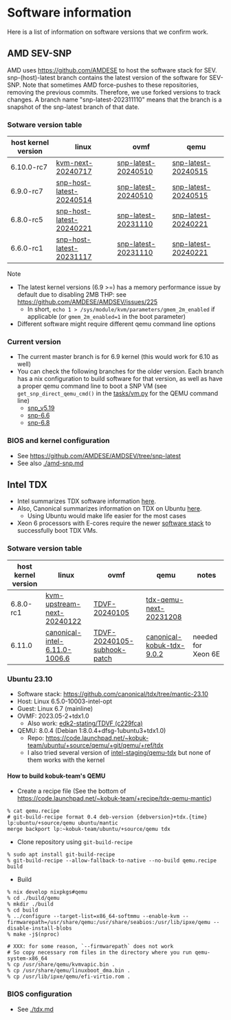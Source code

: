 # Software information
Here is a list of information on software versions that we confirm work.

## AMD SEV-SNP
AMD uses https://github.com/AMDESE to host the software stack for SEV.
snp-(host)-latest branch contains the latest version of the software for
SEV-SNP. Note that sometimes AMD force-pushes to these repositories, removing
the previous commits. Therefore, we use forked versions to track changes.
A branch name "snp-latest-202311110" means that the branch is a snapshot of the
snp-latest branch of that date.

### Sotware version table

| host kernel version | linux | ovmf | qemu |
| ------------------- | ----- | -----| -----|
| 6.10.0-rc7          | [kvm-next-20240717](https://github.com/mmisono/linux/tree/kvm-next-20240717) | [snp-latest-20240510](https://github.com/mmisono/edk2/tree/snp-latest-20240510) | [snp-latest-20240515](https://github.com/mmisono/qemu/tree/snp-latest-20240515) |
| 6.9.0-rc7           | [snp-host-latest-20240514](https://github.com/mmisono/linux/tree/snp-host-latest-20240514) | [snp-latest-20240510](https://github.com/mmisono/edk2/tree/snp-latest-20240510) | [snp-latest-20240515](https://github.com/mmisono/qemu/tree/snp-latest-20240515) |
| 6.8.0-rc5           | [snp-host-latest-20240221](https://github.com/mmisono/linux/tree/snp-host-latest-20240221) | [snp-latest-20231110](https://github.com/mmisono/edk2/tree/snp-latest-20231110) | [snp-latest-20240221](https://github.com/mmisono/qemu/tree/snp-latest-20240221) |
| 6.6.0-rc1           | [snp-host-latest-20231117](https://github.com/mmisono/linux/tree/snp-host-latest-20231117) | [snp-latest-20231110](https://github.com/mmisono/edk2/tree/snp-latest-20231110) | [snp-latest-20240221](https://github.com/mmisono/qemu/tree/snp-latest-20231110) |

Note
- The latest kernel versions (6.9 >=) has a memory performance issue by default due to disabling 2MB THP: see https://github.com/AMDESE/AMDSEV/issues/225
    - In short, `echo 1 > /sys/module/kvm/parameters/gmem_2m_enabled` if applicable (or `gmem_2m_enabled=1` in the boot parameter)
- Different software might require different qemu command line options

### Current version
- The current master branch is for 6.9 kernel (this would work for 6.10 as well)
- You can check the following branches for the older version. Each branch has
  a nix configuration to build software for that version, as well as have a
  proper qemu command line to boot a SNP VM (see `get_snp_direct_qemu_cmd()`
  in the [tasks/vm.py](../tasks/vm.py) for the QEMU command line)
    - [snp_v5.19](https://github.com/TUM-DSE/CVM_eval/tree/snp_v5.19)
    - [snp-6.6](https://github.com/TUM-DSE/CVM_eval/tree/snp-6.6)
    - [snp-6.8](https://github.com/TUM-DSE/CVM_eval/tree/snp-6.8)

### BIOS and kernel configuration
- See https://github.com/AMDESE/AMDSEV/tree/snp-latest
- See also [./amd-snp.md](./amd-snp.md)

## Intel TDX
- Intel summarizes TDX software information [here](https://github.com/intel/tdx/wiki/TDX-KVM).
- Also, Canonical summarizes information on TDX on Ubuntu [here](https://github.com/canonical/tdx).
    - Using Ubuntu would make life easier for the most cases
- Xeon 6 processors with E-cores require the newer [software stack](https://github.com/canonical/tdx/releases/tag/3.1) to successfully boot TDX VMs.

### Sotware version table
| host kernel version | linux | ovmf | qemu | notes |
| ------------------- | ----- | -----| -----| ----- |
| 6.8.0-rc1           | [kvm-upstream-next-20240122](https://github.com/mmisono/linux/tree/tdx-kvm-upstream-next-20240122) | [TDVF-20240105](https://github.com/mmisono/edk2/tree/TDVF-20240105) | [tdx-qemu-next-20231208](https://github.com/mmisono/qemu/tree/tdx-qemu-next-20231208) |   |
| 6.11.0              | [canonical-intel-6.11.0-1006.6](https://github.com/gierens/linux-tdx-canonical) | [TDVF-20240105-subhook-patch](https://github.com/gierens/edk2-staging/tree/tdvf-update-subhook) | [canonical-kobuk-tdx-9.0.2](https://github.com/gierens/qemu-tdx-canonical) | needed for Xeon 6E |

### Ubuntu 23.10
- Software stack: https://github.com/canonical/tdx/tree/mantic-23.10
- Host: Linux 6.5.0-10003-intel-opt
- Guest: Linux 6.7 (mainline)
- OVMF: 2023.05-2+tdx1.0
    - Also work: [edk2-stating/TDVF (c229fca)](https://github.com/tianocore/edk2-staging/commit/c229fca09ebc3ed300845e5346d59e196461c498)
- QEMU: 8.0.4 (Debian 1:8.0.4+dfsg-1ubuntu3+tdx1.0)
    - Repo: https://code.launchpad.net/~kobuk-team/ubuntu/+source/qemu/+git/qemu/+ref/tdx
    - I also tried several version of [intel-staging/qemu-tdx](https://github.com/intel-staging/qemu-tdx/) but none of them works with the kernel

#### How to build kobuk-team's QEMU
- Create a recipe file (See the bottom of https://code.launchpad.net/~kobuk-team/+recipe/tdx-qemu-mantic)
```
% cat qemu.recipe
# git-build-recipe format 0.4 deb-version {debversion}+tdx.{time}
lp:ubuntu/+source/qemu ubuntu/mantic
merge backport lp:~kobuk-team/ubuntu/+source/qemu tdx
```
- Clone repository using `git-build-recipe`
```
% sudo apt install git-build-recipe
% git-build-recipe --allow-fallback-to-native --no-build qemu.recipe build
```
- Build
```
% nix develop nixpkgs#qemu
% cd ./build/qemu
% mkdir ./build
% cd build
% ../configure --target-list=x86_64-softmmu --enable-kvm --firmwarepath=/usr/share/qemu:/usr/share/seabios:/usr/lib/ipxe/qemu --disable-install-blobs
% make -j$(nproc)

# XXX: for some reason, `--firmwarepath` does not work
# So copy necessary rom files in the directory where you run qemu-system-x86_64
% cp /usr/share/qemu/kvmvapic.bin .
% cp /usr/share/qemu/linuxboot_dma.bin .
% cp /usr/lib/ipxe/qemu/efi-virtio.rom .
```

### BIOS configuration
- See [./tdx.md](./tdx.md)

